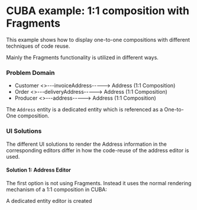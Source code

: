 # CUBA example: 1:1 composition with Fragments

This example shows how to display one-to-one compositions with different techniques of code reuse.

Mainly the Fragments functionality is utilized in different ways.

### Problem Domain

* Customer <>---invoiceAddress-----> Address (1:1 Composition)
* Order <>---deliveryAddress-----> Address (1:1 Composition)
* Producer <>---address-----> Address (1:1 Composition)

The `Address` entity is a dedicated entity which is referenced as a One-to-One composition.


### UI Solutions

The different UI solutions to render the Address information in the corresponding editors differ in how the code-reuse
of the address editor is used.

#### Solution 1: Address Editor

The first option is not using Fragments. Instead it uses the normal rendering mechanism of a 1:1 composition in CUBA:

A dedicated entity editor is created